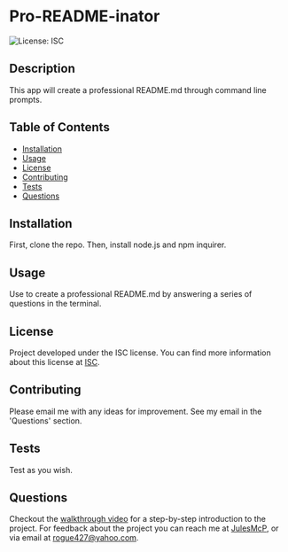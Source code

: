 
  # Pro-README-inator
  
  ![License: ISC](https://img.shields.io/badge/License-ISC-blue.svg)

  ## Description
  This app will create a professional README.md through command line prompts.

  ## Table of Contents
  - [Installation](#installation)
  - [Usage](#usage)
  - [License](#License)
  - [Contributing](#contributing)
  - [Tests](#tests)
  - [Questions](#questions)

  ## Installation
  First, clone the repo. Then, install node.js and npm inquirer.

  ## Usage
  Use to create a professional README.md by answering a series of questions in the terminal.

  ## License 
 Project developed under the ISC license.
  You can find more information about this license at [ISC](https://opensource.org/licenses/ISC).

  ## Contributing
  Please email me with any ideas for improvement. See my email in the 'Questions' section.

  ## Tests
  Test as you wish.

  ## Questions
  Checkout the [walkthrough video]() for a step-by-step introduction to the project.
  For feedback about the project you can reach me at [JulesMcP](https://github.com/JulesMcP/Pro-README-inator),
  or via email at [rogue427@yahoo.com](mailto:rogue427@yahoo.com).
